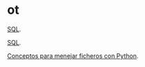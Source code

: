 # ot
[SQL](https://roikuas.github.io/ot/).

[SQL](https://roikuas.github.io/ot/mapa-mental-df.html).

[Conceptos para menejar ficheros con Python](https://roikuas.github.io/ot/conceptos-pre-ficheros-con-python.html).




